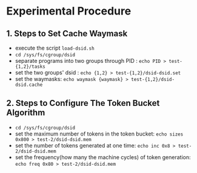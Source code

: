 # Experimental Procedure

## 1. Steps to Set Cache Waymask

- execute the script `load-dsid.sh`
- `cd /sys/fs/cgroup/dsid`
- separate programs into two groups through PID : `echo PID > test-{1,2}/tasks`
- set the two groups' dsid : `echo {1,2} > test-{1,2}/dsid-dsid.set`
- set the waymasks:  `echo waymask {waymask} > test-{1,2}/dsid-dsid.cache`


## 2. Steps to Configure The Token Bucket Algorithm

- `cd /sys/fs/cgroup/dsid`
- set the maximum number of tokens in the token bucket: `echo sizes 0x800 > test-2/dsid-dsid.mem`
- set the number of tokens generated at one time: `echo inc 0x8 > test-2/dsid-dsid.mem`
- set the frequency(how many the machine cycles) of token generation: `echo freq 0x80 > test-2/dsid-dsid.mem`

